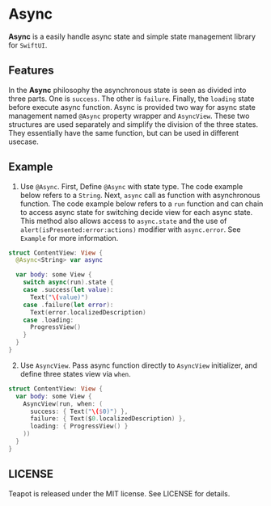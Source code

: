 # Async
**Async** is a easily handle async state and simple state management library for `SwiftUI`.

## Features
In the **Async** philosophy the asynchronous state is seen as divided into three parts. One is `success`. The other is `failure`. Finally, the `loading` state before execute async function.
Async is provided two way for async state management named `@Async` property wrapper and `AsyncView`. These two structures are used separately and simplify the division of the three states. They essentially have the same function, but can be used in different usecase. 

## Example

1. Use `@Async`.
First, Define `@Async` with state type. The code example below refers to a `String`.
Next, `async` call as function with asynchronous function. The code example below refers to a `run` function and can chain to access async state for switching decide view for each async state.
This method also allows access to `async.state` and the use of `alert(isPresented:error:actions)` modifier with `async.error`. See `Example` for more information.

```swift
struct ContentView: View {
  @Async<String> var async

  var body: some View {
    switch async(run).state {
    case .success(let value):
      Text("\(value)")
    case .failure(let error):
      Text(error.localizedDescription)
    case .loading:
      ProgressView()
    }
  }
}
```

2. Use `AsyncView`.
Pass async function directly to `AsyncView` initializer, and define three states view via `when`.

```swift
struct ContentView: View {
  var body: some View {
    AsyncView(run, when: (
      success: { Text("\($0)") },
      failure: { Text($0.localizedDescription) },
      loading: { ProgressView() }
    ))
  }
}
```

## LICENSE
Teapot is released under the MIT license. See LICENSE for details.
